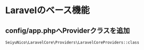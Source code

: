 # Laravelのベース機能
## config/app.phpへProviderクラスを追加
```
SeiyuNico\LaravelCore\Providers\LaravelCoreProviders::class
```
